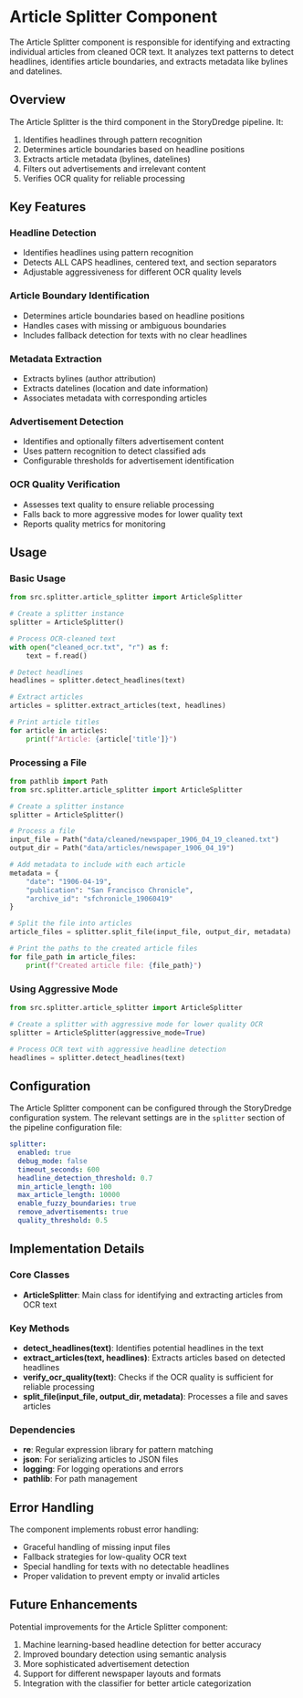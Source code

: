 # Article Splitter Component

The Article Splitter component is responsible for identifying and extracting individual articles from cleaned OCR text. It analyzes text patterns to detect headlines, identifies article boundaries, and extracts metadata like bylines and datelines.

## Overview

The Article Splitter is the third component in the StoryDredge pipeline. It:

1. Identifies headlines through pattern recognition
2. Determines article boundaries based on headline positions
3. Extracts article metadata (bylines, datelines)
4. Filters out advertisements and irrelevant content
5. Verifies OCR quality for reliable processing

## Key Features

### Headline Detection
- Identifies headlines using pattern recognition
- Detects ALL CAPS headlines, centered text, and section separators
- Adjustable aggressiveness for different OCR quality levels

### Article Boundary Identification
- Determines article boundaries based on headline positions
- Handles cases with missing or ambiguous boundaries
- Includes fallback detection for texts with no clear headlines

### Metadata Extraction
- Extracts bylines (author attribution)
- Extracts datelines (location and date information)
- Associates metadata with corresponding articles

### Advertisement Detection
- Identifies and optionally filters advertisement content
- Uses pattern recognition to detect classified ads
- Configurable thresholds for advertisement identification

### OCR Quality Verification
- Assesses text quality to ensure reliable processing
- Falls back to more aggressive modes for lower quality text
- Reports quality metrics for monitoring

## Usage

### Basic Usage

```python
from src.splitter.article_splitter import ArticleSplitter

# Create a splitter instance
splitter = ArticleSplitter()

# Process OCR-cleaned text
with open("cleaned_ocr.txt", "r") as f:
    text = f.read()

# Detect headlines
headlines = splitter.detect_headlines(text)

# Extract articles
articles = splitter.extract_articles(text, headlines)

# Print article titles
for article in articles:
    print(f"Article: {article['title']}")
```

### Processing a File

```python
from pathlib import Path
from src.splitter.article_splitter import ArticleSplitter

# Create a splitter instance
splitter = ArticleSplitter()

# Process a file
input_file = Path("data/cleaned/newspaper_1906_04_19_cleaned.txt")
output_dir = Path("data/articles/newspaper_1906_04_19")

# Add metadata to include with each article
metadata = {
    "date": "1906-04-19",
    "publication": "San Francisco Chronicle",
    "archive_id": "sfchronicle_19060419"
}

# Split the file into articles
article_files = splitter.split_file(input_file, output_dir, metadata)

# Print the paths to the created article files
for file_path in article_files:
    print(f"Created article file: {file_path}")
```

### Using Aggressive Mode

```python
from src.splitter.article_splitter import ArticleSplitter

# Create a splitter with aggressive mode for lower quality OCR
splitter = ArticleSplitter(aggressive_mode=True)

# Process OCR text with aggressive headline detection
headlines = splitter.detect_headlines(text)
```

## Configuration

The Article Splitter component can be configured through the StoryDredge configuration system. The relevant settings are in the `splitter` section of the pipeline configuration file:

```yaml
splitter:
  enabled: true
  debug_mode: false
  timeout_seconds: 600
  headline_detection_threshold: 0.7
  min_article_length: 100
  max_article_length: 10000
  enable_fuzzy_boundaries: true
  remove_advertisements: true
  quality_threshold: 0.5
```

## Implementation Details

### Core Classes

- **ArticleSplitter**: Main class for identifying and extracting articles from OCR text

### Key Methods

- **detect_headlines(text)**: Identifies potential headlines in the text
- **extract_articles(text, headlines)**: Extracts articles based on detected headlines
- **verify_ocr_quality(text)**: Checks if the OCR quality is sufficient for reliable processing
- **split_file(input_file, output_dir, metadata)**: Processes a file and saves articles

### Dependencies

- **re**: Regular expression library for pattern matching
- **json**: For serializing articles to JSON files
- **logging**: For logging operations and errors
- **pathlib**: For path management

## Error Handling

The component implements robust error handling:

- Graceful handling of missing input files
- Fallback strategies for low-quality OCR text
- Special handling for texts with no detectable headlines
- Proper validation to prevent empty or invalid articles

## Future Enhancements

Potential improvements for the Article Splitter component:

1. Machine learning-based headline detection for better accuracy
2. Improved boundary detection using semantic analysis
3. More sophisticated advertisement detection
4. Support for different newspaper layouts and formats
5. Integration with the classifier for better article categorization 